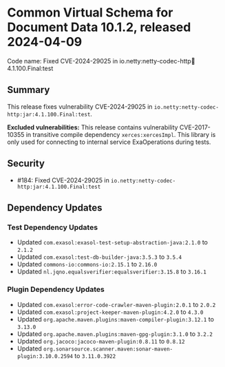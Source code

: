 # Common Virtual Schema for Document Data 10.1.2, released 2024-04-09

Code name: Fixed CVE-2024-29025 in io.netty:netty-codec-http:jar:4.1.100.Final:test

## Summary

This release fixes vulnerability CVE-2024-29025 in `io.netty:netty-codec-http:jar:4.1.100.Final:test`.

**Excluded vulnerabilities:** This release contains vulnerability CVE-2017-10355 in transitive compile dependency `xerces:xercesImpl`. This library is only used for connecting to internal service ExaOperations during tests.

## Security

* #184: Fixed CVE-2024-29025 in `io.netty:netty-codec-http:jar:4.1.100.Final:test`

## Dependency Updates

### Test Dependency Updates

* Updated `com.exasol:exasol-test-setup-abstraction-java:2.1.0` to `2.1.2`
* Updated `com.exasol:test-db-builder-java:3.5.3` to `3.5.4`
* Updated `commons-io:commons-io:2.15.1` to `2.16.0`
* Updated `nl.jqno.equalsverifier:equalsverifier:3.15.8` to `3.16.1`

### Plugin Dependency Updates

* Updated `com.exasol:error-code-crawler-maven-plugin:2.0.1` to `2.0.2`
* Updated `com.exasol:project-keeper-maven-plugin:4.2.0` to `4.3.0`
* Updated `org.apache.maven.plugins:maven-compiler-plugin:3.12.1` to `3.13.0`
* Updated `org.apache.maven.plugins:maven-gpg-plugin:3.1.0` to `3.2.2`
* Updated `org.jacoco:jacoco-maven-plugin:0.8.11` to `0.8.12`
* Updated `org.sonarsource.scanner.maven:sonar-maven-plugin:3.10.0.2594` to `3.11.0.3922`
